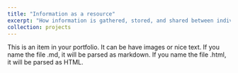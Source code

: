 ```yaml
---
title: "Information as a resource"
excerpt: "How information is gathered, stored, and shared between individuals can directly impact the dynamics of populations and communities. I am therefore interested in exploring different models of information in a consumer-resource context to better understand the role information plays in influencing these dynamics."
collection: projects
---
```


This is an item in your portfolio. It can be have images or nice text. If you name the file .md, it will be parsed as markdown. If you name the file .html, it will be parsed as HTML. 
